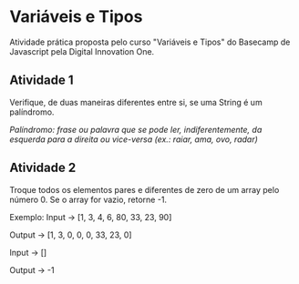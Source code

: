 # Variáveis e Tipos

Atividade prática proposta pelo curso "Variáveis e Tipos" do Basecamp de Javascript pela Digital Innovation One.

## Atividade 1

Verifique, de duas maneiras diferentes entre si, se uma String é um palíndromo.

_Palíndromo: frase ou palavra que se pode ler, indiferentemente, da esquerda para a direita ou vice-versa (ex.: raiar, ama, ovo, radar)_

## Atividade 2

Troque todos os elementos pares e diferentes de zero de um array pelo número 0. Se o array for vazio, retorne -1.

Exemplo:
Input -> [1, 3, 4, 6, 80, 33, 23, 90]

Output -> [1, 3, 0, 0, 0, 33, 23, 0]

Input -> []

Output -> -1
